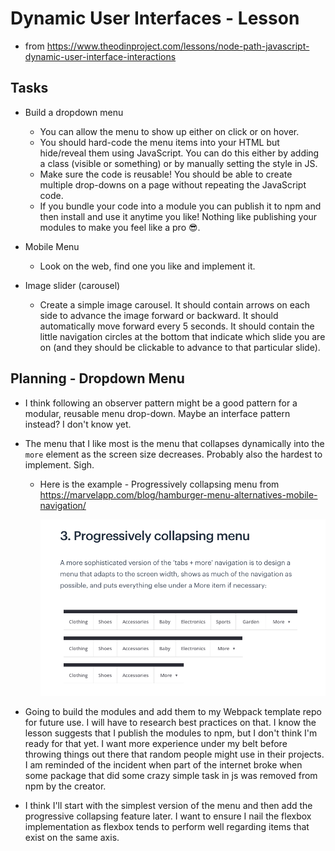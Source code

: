 # Dynamic User Interfaces - Lesson

- from <https://www.theodinproject.com/lessons/node-path-javascript-dynamic-user-interface-interactions>

## Tasks

- Build a dropdown menu
  - You can allow the menu to show up either on click or on hover.
  - You should hard-code the menu items into your HTML but hide/reveal them using JavaScript. You can do this either by adding a class (visible or something) or by manually setting the style in JS.
  - Make sure the code is reusable! You should be able to create multiple drop-downs on a page without repeating the JavaScript code.
  - If you bundle your code into a module you can publish it to npm and then install and use it anytime you like! Nothing like publishing your modules to make you feel like a pro 😎.

- Mobile Menu
  - Look on the web, find one you like and implement it.

- Image slider (carousel)
  - Create a simple image carousel. It should contain arrows on each side to advance the image forward or backward. It should automatically move forward every 5 seconds. It should contain the little navigation circles at the bottom that indicate which slide you are on (and they should be clickable to advance to that particular slide).

## Planning - Dropdown Menu

- I think following an observer pattern might be a good pattern for a modular, reusable menu drop-down. Maybe an interface pattern instead? I don't know yet.
- The menu that I like most is the menu that collapses dynamically into the `more` element as the screen size decreases. Probably also the hardest to implement. Sigh.  
  - Here is the example - Progressively collapsing menu from <https://marvelapp.com/blog/hamburger-menu-alternatives-mobile-navigation/>

    ![Image of collapsing menu][def]

- Going to build the modules and add them to my Webpack template repo for future use. I will have to research best practices on that. I know the lesson suggests that I publish the modules to npm, but I don't think I'm ready for that yet. I want more experience under my belt before throwing things out there that random people might use in their projects.  I am reminded of the incident when part of the internet broke when some package that did some crazy simple task in js was removed from npm by the creator.

- I think I'll start with the simplest version of the menu and then add the progressive collapsing feature later. I want to ensure I nail the flexbox implementation as flexbox tends to perform well regarding items that exist on the same axis.

[def]: src/2023-03-06-09-20-31.png
